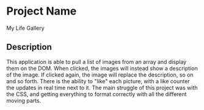 # Project Name

My Life Gallery

## Description

This application is able to pull a list of images from an array and display them on the DOM. When clicked, the images will instead show a description of the image. If clicked again, the image will replace the description, so on and so forth. There is the ability to "like" each picture, with a like counter the updates in real time next to it. The main struggle of this project was with the CSS, and getting everything to format correctly with all the different moving parts.
